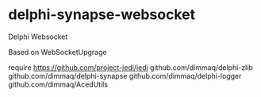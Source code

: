 # delphi-synapse-websocket

Delphi Websocket

Based on WebSocketUpgrage

require 
https://github.com/project-jedi/jedi
github.com/dimmaq/delphi-zlib
github.com/dimmaq/delphi-synapse
github.com/dimmaq/delphi-logger
github.com/dimmaq/AcedUtils
